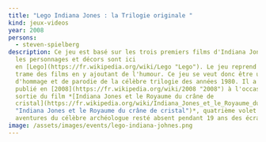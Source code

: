 ```yaml
---
title: "Lego Indiana Jones : la Trilogie originale "
kind: jeux-videos
year: 2008
persons:
  - steven-spielberg
description: Ce jeu est basé sur les trois premiers films d'Indiana Jones, mais
  les personnages et décors sont ici
  en [Lego](https://fr.wikipedia.org/wiki/Lego "Lego"). Le jeu reprend alors la
  trame des films en y ajoutant de l'humour. Ce jeu se veut donc être un mélange
  d'hommage et de parodie de la célèbre trilogie des années 1980. Il a été
  publié en [2008](https://fr.wikipedia.org/wiki/2008 "2008") à l'occasion de la
  sortie du film *[Indiana Jones et le Royaume du crâne de
  cristal](https://fr.wikipedia.org/wiki/Indiana_Jones_et_le_Royaume_du_cr%C3%A2ne_de_cristal
  "Indiana Jones et le Royaume du crâne de cristal")*, quatrième volet des
  aventures du célèbre archéologue resté absent pendant 19 ans des écrans.
image: /assets/images/events/lego-indiana-johnes.png
---
```

